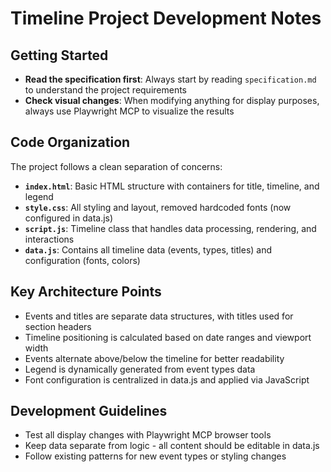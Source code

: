 # Timeline Project Development Notes

## Getting Started
- **Read the specification first**: Always start by reading `specification.md` to understand the project requirements
- **Check visual changes**: When modifying anything for display purposes, always use Playwright MCP to visualize the results

## Code Organization
The project follows a clean separation of concerns:

- **`index.html`**: Basic HTML structure with containers for title, timeline, and legend
- **`style.css`**: All styling and layout, removed hardcoded fonts (now configured in data.js)
- **`script.js`**: Timeline class that handles data processing, rendering, and interactions
- **`data.js`**: Contains all timeline data (events, types, titles) and configuration (fonts, colors)

## Key Architecture Points
- Events and titles are separate data structures, with titles used for section headers
- Timeline positioning is calculated based on date ranges and viewport width
- Events alternate above/below the timeline for better readability
- Legend is dynamically generated from event types data
- Font configuration is centralized in data.js and applied via JavaScript

## Development Guidelines
- Test all display changes with Playwright MCP browser tools
- Keep data separate from logic - all content should be editable in data.js
- Follow existing patterns for new event types or styling changes